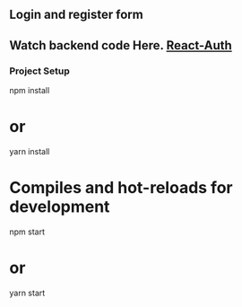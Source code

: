 ## Login and register form

## Watch backend code Here. [React-Auth](https://github.com/Lorekgaston/Auth-server)

### Project Setup

npm install

# or

yarn install

# Compiles and hot-reloads for development

npm start

# or

yarn start
